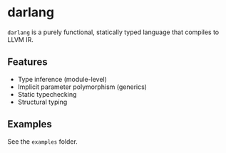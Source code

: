 # darlang

`darlang` is a purely functional, statically typed language that compiles to LLVM IR.

## Features

- Type inference (module-level)
- Implicit parameter polymorphism (generics)
- Static typechecking
- Structural typing

## Examples

See the `examples` folder.
